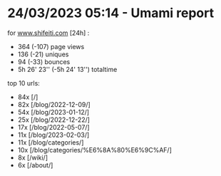 # 24/03/2023 05:14 - Umami report
for www.shifeiti.com [24h] :

 - 364 (-107) page views
 - 136 (-21) uniques
 - 94 (-33) bounces
 - 5h 26' 23'' (-5h 24' 13'') totaltime


top 10 urls:
 - 84x [/]
 - 82x [/blog/2022-12-09/]
 - 54x [/blog/2023-01-12/]
 - 25x [/blog/2022-12-22/]
 - 17x [/blog/2022-05-07/]
 - 11x [/blog/2023-02-03/]
 - 11x [/blog/categories/]
 - 10x [/blog/categories/%E6%8A%80%E6%9C%AF/]
 - 8x [/wiki/]
 - 6x [/about/]


